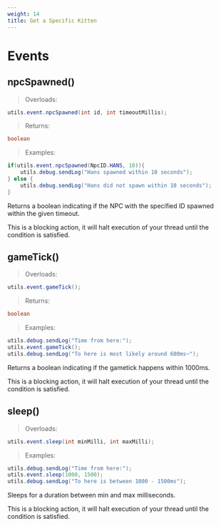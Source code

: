```yaml
---
weight: 14
title: Get a Specific Kitten
---
```

# Events

## npcSpawned()

> Overloads:

```java
utils.event.npcSpawned(int id, int timeoutMillis);
```

> Returns:

```java
boolean
```

> Examples:

```java
if(utils.event.npcSpawned(NpcID.HANS, 10)){
    utils.debug.sendLog("Hans spawned within 10 seconds");
} else {
    utils.debug.sendLog("Hans did not spawn within 10 seconds");
}
```

Returns a boolean indicating if the NPC with the specified ID spawned within the given timeout.

<aside class="warning">This is a blocking action, it will halt execution of your thread until the condition is satisfied.</aside>

<!-- <aside class="warning">Inside HTML code blocks like this one, you can't use Markdown, so use <code>&lt;code&gt;</code> blocks to denote code.</aside> -->

<!-- ### HTTP Request

`GET http://example.com/api/kittens/<ID>`

### URL Parameters

Parameter | Description
--------- | -----------
ID | The ID of the kitten to retrieve -->

## gameTick()

> Overloads:

```java
utils.event.gameTick();
```

> Returns:

```java
boolean
```

> Examples:

```java
utils.debug.sendLog("Time from here:");
utils.event.gameTick();
utils.debug.sendLog("To here is most likely around 600ms~");
```

Returns a boolean indicating if the gametick happens within 1000ms.

<aside class="warning">This is a blocking action, it will halt execution of your thread until the condition is satisfied.</aside>

## sleep()

> Overloads:

```java
utils.event.sleep(int minMilli, int maxMilli);
```

> Examples:

```java
utils.debug.sendLog("Time from here:");
utils.event.sleep(1000, 1500);
utils.debug.sendLog("To here is between 1000 - 1500ms");
```

Sleeps for a duration between min and max milliseconds.

<aside class="warning">This is a blocking action, it will halt execution of your thread until the condition is satisfied.</aside>
